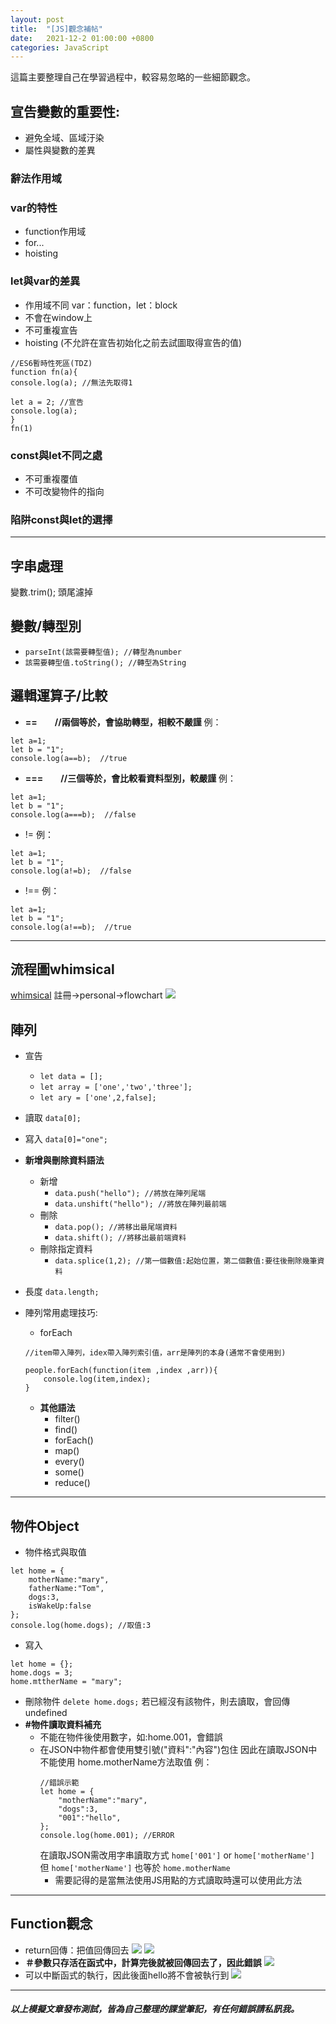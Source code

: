 ```yaml
---
layout: post
title:  "[JS]觀念補帖"
date:   2021-12-2 01:00:00 +0800
categories: JavaScript
---
```

這篇主要整理自己在學習過程中，較容易忽略的一些細節觀念。

## 宣告變數的重要性:

* 避免全域、區域汙染
* 屬性與變數的差異

### 辭法作用域

### var的特性

* function作用域
* for...
* hoisting

### let與var的差異

* 作用域不同 var：function，let：block
* 不會在window上
* 不可重複宣告
* hoisting (不允許在宣告初始化之前去試圖取得宣告的值)

```
//ES6暫時性死區(TDZ)
function fn(a){
console.log(a); //無法先取得1

let a = 2; //宣告          
console.log(a);         
}                           
fn(1)
```

### const與let不同之處

* 不可重複覆值
* 不可改變物件的指向

### 陷阱const與let的選擇

---

## 字串處理
變數.trim();
頭尾濾掉
## 變數/轉型別
* `parseInt(該需要轉型值); //轉型為number`
* `該需要轉型值.toString(); //轉型為String`

## 邏輯運算子/比較

* **==　　//兩個等於，會協助轉型，相較不嚴謹**
例：
```
let a=1;
let b = "1";
console.log(a==b);  //true
```

* **===　　//三個等於，會比較看資料型別，較嚴謹**
例：
```
let a=1;
let b = "1";
console.log(a===b);  //false
```

* !=
例：
```
let a=1;
let b = "1";
console.log(a!=b);  //false
```

* !==
例：
```
let a=1;
let b = "1";
console.log(a!==b);  //true
```

---

## 流程圖whimsical

[whimsical](https://whimsical.com/)
註冊->personal->flowchart
![](https://i.imgur.com/nExiV1G.png)

## 陣列
* 宣告
    * `let data = [];`
    * `let array = ['one','two','three'];`
    * `let ary = ['one',2,false];`

* 讀取
`data[0];`
* 寫入
`data[0]="one";`
* **新增與刪除資料語法**
    * 新增
        * `data.push("hello"); //將放在陣列尾端` 
        * `data.unshift("hello"); //將放在陣列最前端` 
    * 刪除
        * `data.pop(); //將移出最尾端資料` 
        * `data.shift(); //將移出最前端資料` 
    * 刪除指定資料
        * `data.splice(1,2); //第一個數值:起始位置，第二個數值:要往後刪除幾筆資料`
* 長度
`data.length;`
* 陣列常用處理技巧:
    * forEach

    ```
    //item帶入陣列，idex帶入陣列索引值，arr是陣列的本身(通常不會使用到)

    people.forEach(function(item ,index ,arr)){
        console.log(item,index);
    }
    ```

    * **其他語法**
        * filter()
        * find()
        * forEach()
        * map()
        * every()
        * some()
        * reduce()

---

## 物件Object
* 物件格式與取值
```
let home = {
    motherName:"mary",
    fatherName:"Tom",
    dogs:3,
    isWakeUp:false
};
console.log(home.dogs); //取值:3
```
* 寫入
```
let home = {};
home.dogs = 3;
home.mttherName = "mary";
```
* 刪除物件
`delete home.dogs;`
若已經沒有該物件，則去讀取，會回傳undefined
* **#物件讀取資料補充**
    * 不能在物件後使用數字，如:home.001，會錯誤
    * 在JSON中物件都會使用雙引號("資料":"內容")包住
        因此在讀取JSON中不能使用 home.motherName方法取值
        例：
        ```
        //錯誤示範
        let home = {
            "motherName":"mary",
            "dogs":3,
            "001":"hello",
        };
        console.log(home.001); //ERROR
        ```
        在讀取JSON需改用字串讀取方式 `home['001']` or `home['motherName']`
        但 `home['motherName']` 也等於 `home.motherName`
        * 需要記得的是當無法使用JS用點的方式讀取時還可以使用此方法

---

## Function觀念
* return回傳：把值回傳回去
![](https://i.imgur.com/O6WC2fU.png)
![](https://i.imgur.com/6RCSIIa.png)
* **＃參數只存活在函式中，計算完後就被回傳回去了，因此錯誤**
![](https://i.imgur.com/jpYh3sh.png)
* 可以中斷函式的執行，因此後面hello將不會被執行到
![](https://i.imgur.com/1xSyvgg.png)

---

##### 以上模擬文章發布測試，皆為自己整理的課堂筆記，有任何錯誤請私訊我。